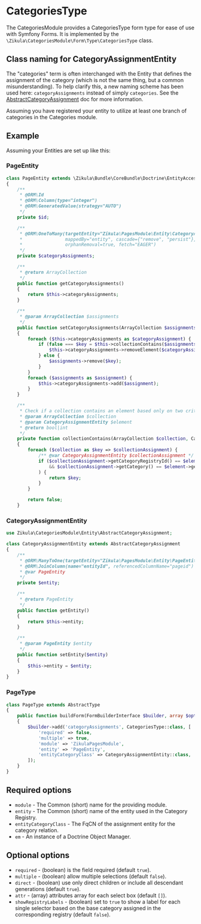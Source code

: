# CategoriesType

The CategoriesModule provides a CategoriesType form type for ease of use with Symfony Forms.
It is implemented by the `\Zikula\CategoriesModule\Form\Type\CategoriesType` class.

## Class naming for CategoryAssignmentEntity

The "categories" term is often interchanged with the Entity that defines the assignment of the category (which is not 
the same thing, but a common misunderstanding). To help clarify this, a new naming scheme has been used here:
`categoryAssignments` instead of simply `categories`. See the [AbstractCategoryAssignment](AbstractCategoryAssignment.md) doc for more information.

Assuming you have registered your entity to utilize at least one branch of categories in the Categories module.

## Example

Assuming your Entities are set up like this:

### PageEntity

```php
class PageEntity extends \Zikula\Bundle\CoreBundle\Doctrine\EntityAccess
{
    /**
     * @ORM\Id
     * @ORM\Column(type="integer")
     * @ORM\GeneratedValue(strategy="AUTO")
     */
    private $id;

    /**
     * @ORM\OneToMany(targetEntity="Zikula\PagesModule\Entity\CategoryAssignmentEntity",
     *                mappedBy="entity", cascade={"remove", "persist"},
     *                orphanRemoval=true, fetch="EAGER")
     */
    private $categoryAssignments;

    /**
     * @return ArrayCollection
     */
    public function getCategoryAssignments()
    {
        return $this->categoryAssignments;
    }

    /**
     * @param ArrayCollection $assignments
     */
    public function setCategoryAssignments(ArrayCollection $assignments)
    {
        foreach ($this->categoryAssignments as $categoryAssignment) {
            if (false === $key = $this->collectionContains($assignments, $categoryAssignment)) {
                $this->categoryAssignments->removeElement($categoryAssignment);
            } else {
                $assignments->remove($key);
            }
        }
        foreach ($assignments as $assignment) {
            $this->categoryAssignments->add($assignment);
        }
    }

    /**
     * Check if a collection contains an element based only on two criteria (categoryRegistryId, category).
     * @param ArrayCollection $collection
     * @param CategoryAssignmentEntity $element
     * @return bool|int
     */
    private function collectionContains(ArrayCollection $collection, CategoryAssignmentEntity $element)
    {
        foreach ($collection as $key => $collectionAssignment) {
            /** @var CategoryAssignmentEntity $collectionAssignment */
            if ($collectionAssignment->getCategoryRegistryId() == $element->getCategoryRegistryId()
                && $collectionAssignment->getCategory() == $element->getCategory()
            ) {
                return $key;
            }
        }

        return false;
    }
```

### CategoryAssignmentEntity

```php
use Zikula\CategoriesModule\Entity\AbstractCategoryAssignment;

class CategoryAssignmentEntity extends AbstractCategoryAssignment
{
    /**
     * @ORM\ManyToOne(targetEntity="Zikula\PagesModule\Entity\PageEntity", inversedBy="assignments")
     * @ORM\JoinColumn(name="entityId", referencedColumnName="pageid")
     * @var PageEntity
     */
    private $entity;

    /**
     * @return PageEntity
     */
    public function getEntity()
    {
        return $this->entity;
    }

    /**
     * @param PageEntity $entity
     */
    public function setEntity($entity)
    {
        $this->entity = $entity;
    }
}
```

### PageType

```php
class PageType extends AbstractType
{
    public function buildForm(FormBuilderInterface $builder, array $options)
    {
        $builder->add('categoryAssignments', CategoriesType::class, [
            'required' => false,
            'multiple' => true,
            'module' => 'ZikulaPagesModule',
            'entity' => 'PageEntity',
            'entityCategoryClass' => CategoryAssignmentEntity::class,
        ]);
    }
}
```

## Required options

- `module` - The Common (short) name for the providing module.
- `entity` - The Common (short) name of the entity used in the Category Registry.
- `entityCategoryClass` - The FqCN of the assignment entity for the category relation.
- `em` - An instance of a Doctrine Object Manager.

## Optional options

- `required` - (boolean) is the field required (default `true`).
- `multiple` - (boolean) allow multiple selections (default `false`).
- `direct` - (boolean) use only direct children or include all descendant generations (default `true`).
- `attr` - (array) attributes array for each select box (default `[]`).
- `showRegistryLabels` - (boolean) set to `true` to show a label for each single selector based on the base category assigned in the corresponding registry (default `false`).
